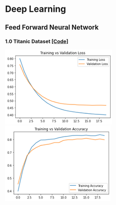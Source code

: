 # Deep Learning

Feed Forward Neural Network
------------
### 1.0 Titanic Dataset <a href="feedforward/10_functional_categorical_output_Titanic.py">[Code]</a>
<img src="feedforward/plots/10_titanic_loss.png" width="350"> <img src="feedforward/plots/10_titanic_accuracy.png" width="345">
